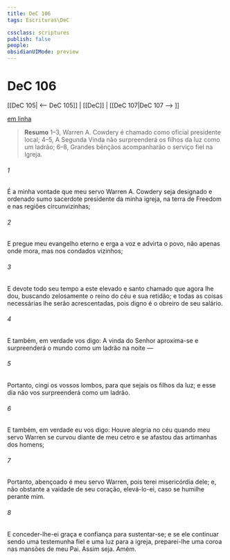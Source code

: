 ```yaml
---
title: DeC 106
tags: Escrituras\DeC

cssclass: scriptures
publish: false
people:
obsidianUIMode: preview
---
```


# DeC 106
[[DeC 105| <-- DeC 105]] | [[DeC]] | [[DeC 107|DeC 107 --> ]]

[em linha](https://churchofjesuschrist.org/study/scriptures/dc-testament/dc/106?lang=por)

> __Resumo__
1–3, Warren A. Cowdery é chamado como oficial presidente local; 4–5, A Segunda Vinda não surpreenderá os filhos da luz como um ladrão; 6–8, Grandes bênçãos acompanharão o serviço fiel na Igreja.

###### 1 
É a minha vontade que meu servo Warren A. Cowdery seja designado e ordenado sumo sacerdote presidente da minha igreja, na terra de Freedom e nas regiões circunvizinhas;

###### 2 
E pregue meu evangelho eterno e erga a voz e advirta o povo, não apenas onde mora, mas nos condados vizinhos;

###### 3 
E devote todo seu tempo a este elevado e santo chamado que agora lhe dou, buscando zelosamente o reino do céu e sua retidão; e todas as coisas necessárias lhe serão acrescentadas, pois digno é o obreiro de seu salário.

###### 4 
E também, em verdade vos digo: A vinda do Senhor aproxima-se e surpreenderá o mundo como um ladrão na noite —

###### 5 
Portanto, cingi os vossos lombos, para que sejais os filhos da luz; e esse dia não vos surpreenderá como um ladrão.

###### 6 
E também, em verdade eu vos digo: Houve alegria no céu quando meu servo Warren se curvou diante de meu cetro e se afastou das artimanhas dos homens;

###### 7 
Portanto, abençoado é meu servo Warren, pois terei misericórdia dele; e, não obstante a vaidade de seu coração, elevá-lo-ei, caso se humilhe perante mim.

###### 8 
E conceder-lhe-ei graça e confiança para sustentar-se; e se ele continuar sendo uma testemunha fiel e uma luz para a igreja, preparei-lhe uma coroa nas mansões de meu Pai. Assim seja. Amém.

